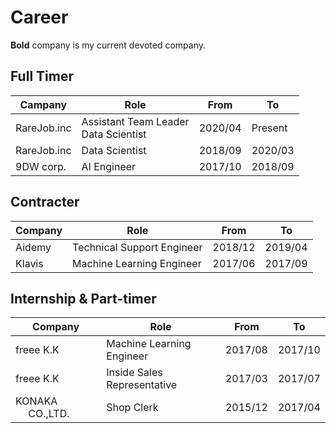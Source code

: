 # Career

**Bold** company is my current devoted company.

## Full Timer

| Campany     | Role                                      | From    | To      |
| ----------- | ----------------------------------------- | ------- | ------- |
| RareJob.inc | Assistant Team Leader <br> Data Scientist | 2020/04 | Present |
| RareJob.inc | Data Scientist                            | 2018/09 | 2020/03 |
| 9DW corp.   | AI Engineer                               | 2017/10 | 2018/09 |

## Contracter

| Company | Role                       | From    | To      |
| ------- | -------------------------- | ------- | ------- |
| Aidemy  | Technical Support Engineer | 2018/12 | 2019/04 |
| Klavis  | Machine Learning Engineer  | 2017/06 | 2017/09 |

## Internship & Part-timer

| Company            | Role                        | From    | To      |
| ------------------ | --------------------------- | ------- | ------- |
| freee K.K          | Machine Learning Engineer   | 2017/08 | 2017/10 |
| freee K.K          | Inside Sales Representative | 2017/03 | 2017/07 |
| KONAKA 　 CO.,LTD. | Shop Clerk                  | 2015/12 | 2017/04 |
